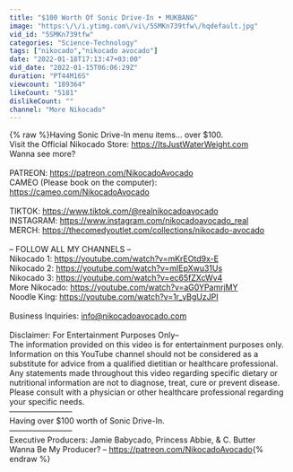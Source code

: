 ```yaml
---
title: "$100 Worth Of Sonic Drive-In • MUKBANG"
image: "https:\/\/i.ytimg.com\/vi\/5SMKn739tfw\/hqdefault.jpg"
vid_id: "5SMKn739tfw"
categories: "Science-Technology"
tags: ["nikocado","nikocado avocado"]
date: "2022-01-18T17:13:47+03:00"
vid_date: "2022-01-15T06:06:29Z"
duration: "PT44M16S"
viewcount: "189364"
likeCount: "5181"
dislikeCount: ""
channel: "More Nikocado"
---
```

{% raw %}Having Sonic Drive-In menu items... over $100.<br />Visit the Official Nikocado Store: <a rel="nofollow" target="blank" href="https://ItsJustWaterWeight.com">https://ItsJustWaterWeight.com</a><br />Wanna see more?<br /><br />PATREON: <a rel="nofollow" target="blank" href="https://patreon.com/NikocadoAvocado">https://patreon.com/NikocadoAvocado</a><br />CAMEO (Please book on the computer): <a rel="nofollow" target="blank" href="https://cameo.com/NikocadoAvocado">https://cameo.com/NikocadoAvocado</a> <br /><br />TIKTOK: <a rel="nofollow" target="blank" href="https://www.tiktok.com/@realnikocadoavocado">https://www.tiktok.com/@realnikocadoavocado</a><br />INSTAGRAM: <a rel="nofollow" target="blank" href="https://www.instagram.com/nikocadoavocado_real">https://www.instagram.com/nikocadoavocado_real</a><br />MERCH: <a rel="nofollow" target="blank" href="https://thecomedyoutlet.com/collections/nikocado-avocado">https://thecomedyoutlet.com/collections/nikocado-avocado</a><br /><br />– FOLLOW ALL MY CHANNELS –<br />Nikocado 1: <a rel="nofollow" target="blank" href="https://youtube.com/watch?v=mKrEOtd9x-E">https://youtube.com/watch?v=mKrEOtd9x-E</a> <br />Nikocado 2: <a rel="nofollow" target="blank" href="https://youtube.com/watch?v=mIEpXwu31Us">https://youtube.com/watch?v=mIEpXwu31Us</a><br />Nikocado 3: <a rel="nofollow" target="blank" href="https://youtube.com/watch?v=ec65fZXcWv4">https://youtube.com/watch?v=ec65fZXcWv4</a><br />More Nikocado: <a rel="nofollow" target="blank" href="https://youtube.com/watch?v=aG0YPamrjMY">https://youtube.com/watch?v=aG0YPamrjMY</a><br />Noodle King: <a rel="nofollow" target="blank" href="https://youtube.com/watch?v=1r_yBgUzJPI">https://youtube.com/watch?v=1r_yBgUzJPI</a><br /><br />Business Inquiries: info@nikocadoavocado.com<br /><br />Disclaimer: For Entertainment Purposes Only–<br />The information provided on this video is for entertainment purposes only. Information on this YouTube channel should not be considered as a substitute for advice from a qualified dietitian or healthcare professional. Any statements made throughout this video regarding specific dietary or nutritional information are not to diagnose, treat, cure or prevent disease. Please consult with a physician or other healthcare professional regarding your specific needs.<br />————————<br />Having over $100 worth of Sonic Drive-In. <br />————————<br />Executive Producers: Jamie Babycado, Princess Abbie, &amp; C. Butter<br />Wanna Be My Producer? – <a rel="nofollow" target="blank" href="https://patreon.com/NikocadoAvocado">https://patreon.com/NikocadoAvocado</a>{% endraw %}
